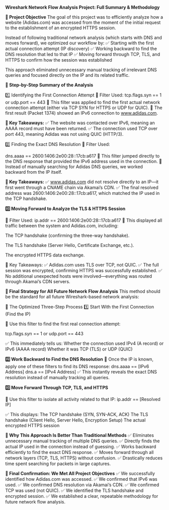 **Wireshark Network Flow Analysis Project: Full Summary & Methodology**

**🔹 Project Objective**
The goal of this project was to efficiently analyze how a website (Adidas.com) was accessed from the moment of the initial request to the establishment of an encrypted HTTPS session.

Instead of following traditional network analysis (which starts with DNS and moves forward), we optimized our workflow by:
✅ Starting with the first actual connection attempt (IP discovery)
✅ Working backward to find the DNS resolution that led to that IP
✅ Moving forward through TCP, TLS, and HTTPS to confirm how the session was established

This approach eliminated unnecessary manual tracking of irrelevant DNS queries and focused directly on the IP and its related traffic.

**🔹 Step-by-Step Summary of the Analysis**

1️⃣ Identifying the First Connection Attempt
📌 Filter Used:
tcp.flags.syn == 1 or udp.port == 443
🔹 This filter was applied to find the first actual network connection attempt (either via TCP SYN for HTTPS or UDP for QUIC).
🔹 The first result (Packet 1374) showed an IPv6 connection to www.adidas.com.

**📌 Key Takeaways:**
✅ The website was contacted over IPv6, meaning an AAAA record must have been returned.
✅ The connection used TCP over port 443, meaning Adidas was not using QUIC (HTTP/3).

2️⃣ Finding the Exact DNS Resolution
📌 Filter Used:

dns.aaaa == 2600:1406:2e00:28::17cb:a617
🔹 This filter jumped directly to the DNS response that provided the IPv6 address used in the connection.
🔹 Instead of manually searching for Adidas DNS queries, we worked backward from the IP itself.

**📌 Key Takeaways:**
✅ www.adidas.com did not resolve directly to an IP—it first went through a CNAME chain via Akamai’s CDN.
✅ The final resolved address was 2600:1406:2e00:28::17cb:a617, which matched the IP used in the TCP handshake.

**3️⃣ Moving Forward to Analyze the TLS & HTTPS Session**

📌 Filter Used:
ip.addr == 2600:1406:2e00:28::17cb:a617
🔹 This displayed all traffic between the system and Adidas.com, including:

The TCP handshake (confirming the three-way handshake).

The TLS handshake (Server Hello, Certificate Exchange, etc.).

The encrypted HTTPS data exchange.

📌 Key Takeaways:
✅ Adidas.com uses TLS over TCP, not QUIC.
✅ The full session was encrypted, confirming HTTPS was successfully established.
✅ No additional unexpected hosts were involved—everything was routed through Akamai’s CDN servers.

**🔹 Final Strategy for All Future Network Flow Analysis**
This method should be the standard for all future Wireshark-based network analysis:

🚀 The Optimized Three-Step Process
1️⃣ Start With the First Connection (Find the IP)

📌 Use this filter to find the first real connection attempt:

tcp.flags.syn == 1 or udp.port == 443

✅ This immediately tells us:
Whether the connection used IPv4 (A record) or IPv6 (AAAA record)
Whether it was TCP (TLS) or UDP (QUIC)

**2️⃣ Work Backward to Find the DNS Resolution**
📌 Once the IP is known, apply one of these filters to find its DNS response:
dns.aaaa == [IPv6 Address]
dns.a == [IPv4 Address]
✅ This instantly reveals the exact DNS resolution instead of manually tracking all queries.

**3️⃣ Move Forward Through TCP, TLS, and HTTPS**

📌 Use this filter to isolate all activity related to that IP:
ip.addr == [Resolved IP]

✅ This displays:
The TCP handshake (SYN, SYN-ACK, ACK)
The TLS handshake (Client Hello, Server Hello, Encryption Setup)
The actual encrypted HTTPS session

**🔹 Why This Approach Is Better Than Traditional Methods**
✅ Eliminates unnecessary manual tracking of multiple DNS queries.
✅ Directly finds the actual IP used in the connection instead of guessing.
✅ Works backward efficiently to find the exact DNS response.
✅ Moves forward through all network layers (TCP, TLS, HTTPS) without confusion.
✅ Drastically reduces time spent searching for packets in large captures.

**🔹 Final Confirmation: We Met All Project Objectives**
✅ We successfully identified how Adidas.com was accessed.
✅ We confirmed that IPv6 was used.
✅ We confirmed DNS resolution via Akamai’s CDN.
✅ We confirmed TCP was used (not QUIC).
✅ We identified the TLS handshake and encrypted session.
✅ We established a clear, repeatable methodology for future network flow analysis.

